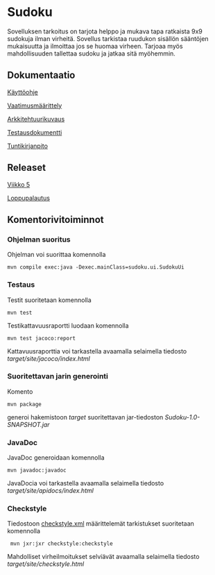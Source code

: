 # Sudoku

Sovelluksen tarkoitus on tarjota helppo ja mukava tapa ratkaista 9x9 sudokuja ilman virheitä. Sovellus tarkistaa ruudukon sisällön sääntöjen mukaisuutta ja ilmoittaa jos se huomaa virheen.
Tarjoaa myös mahdollisuuden tallettaa sudoku ja jatkaa sitä myöhemmin.

## Dokumentaatio

[Käyttöohje](https://github.com/Sieluton/ot-harjoitustyo/blob/master/Sudoku/dokumentaatio/kayttoohje.md)

[Vaatimusmäärittely](https://github.com/Sieluton/ot-harjoitustyo/blob/master/Sudoku/dokumentaatio/vaatimusmaarittely.md)

[Arkkitehtuurikuvaus](https://github.com/Sieluton/ot-harjoitustyo/blob/master/Sudoku/dokumentaatio/arkkitehtuuri.md)

[Testausdokumentti](https://github.com/Sieluton/ot-harjoitustyo/blob/master/Sudoku/dokumentaatio/testausdokumentti.md)

[Tuntikirjanpito](https://github.com/Sieluton/ot-harjoitustyo/blob/master/Sudoku/dokumentaatio/tuntikirjanpito.md)


## Releaset

[Viikko 5](https://github.com/Sieluton/ot-harjoitustyo/releases/tag/viikko5)

[Loppupalautus](https://github.com/Sieluton/ot-harjoitustyo/releases/tag/final)

## Komentorivitoiminnot

### Ohjelman suoritus

Ohjelman voi suorittaa komennolla

```
mvn compile exec:java -Dexec.mainClass=sudoku.ui.SudokuUi
```

### Testaus

Testit suoritetaan komennolla

```
mvn test
```

Testikattavuusraportti luodaan komennolla

```
mvn test jacoco:report
```

Kattavuusraporttia voi tarkastella avaamalla selaimella tiedosto _target/site/jacoco/index.html_

### Suoritettavan jarin generointi

Komento

```
mvn package
```

generoi hakemistoon _target_ suoritettavan jar-tiedoston _Sudoku-1.0-SNAPSHOT.jar_

### JavaDoc

JavaDoc generoidaan komennolla

```
mvn javadoc:javadoc
```

JavaDocia voi tarkastella avaamalla selaimella tiedosto _target/site/apidocs/index.html_

### Checkstyle

Tiedostoon [checkstyle.xml](https://github.com/Sieluton/ot-harjoitustyo/blob/master/Sudoku/checkstyle.xml) määrittelemät tarkistukset suoritetaan komennolla

```
 mvn jxr:jxr checkstyle:checkstyle
```

Mahdolliset virheilmoitukset selviävät avaamalla selaimella tiedosto _target/site/checkstyle.html_